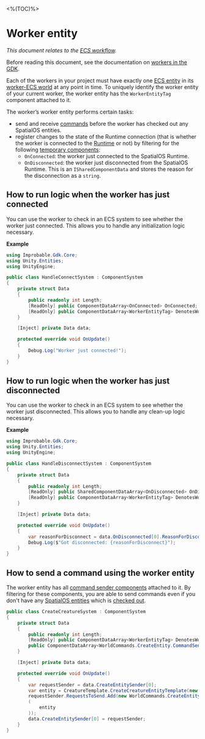 [//]: # (Doc of docs reference 15.2a)
[//]: # (TODO: Move to the ecs folder)

<%(TOC)%>
# Worker entity
_This document relates to the [ECS workflow]({{urlRoot}}/content/intro-workflows-spatialos-entities)._

Before reading this document, see the documentation on [workers in the GDK]({{urlRoot}}/content/workers/workers-in-the-gdk).

Each of the workers in your project must have exactly one [ECS entity]({{urlRoot}}/content/glossary#unity-ecs-entity) in its [worker-ECS world]({{urlRoot}}/content/workers/workers-in-the-gdk#workers-and-ecs-worlds) at any point in time. To uniquely identify the worker entity of your current worker, the worker entity has the `WorkerEntityTag` component attached to it.

The worker’s worker entity performs certain tasks:

  * send and receive [commands](https://docs.improbable.io/reference/latest/shared/glossary#command) before the worker has checked out any SpatialOS entities.
  * register changes to the state of the Runtime connection (that is whether the worker is connected to the [Runtime]({{urlRoot}}/content/glossary#spatialos-runtime) or not) by filtering for the following [temporary components]({{urlRoot}}/content/ecs/temporary-components):
     * `OnConnected`: the worker just connected to the SpatialOS Runtime.
     * `OnDisconnected`: the worker just disconnected from the SpatialOS Runtime. This is an `ISharedComponentData` and stores the reason for the disconnection as a `string`.

## How to run logic when the worker has just connected

You can use the worker to check in an ECS system to see whether the worker just
connected. This allows you to handle any initialization logic necessary.

**Example**

```csharp
using Improbable.Gdk.Core;
using Unity.Entities;
using UnityEngine;

public class HandleConnectSystem : ComponentSystem
{
    private struct Data
    {
        public readonly int Length;
        [ReadOnly] public ComponentDataArray<OnConnected> OnConnected;
        [ReadOnly] public ComponentDataArray<WorkerEntityTag> DenotesWorkerEntity;
    }

    [Inject] private Data data;

    protected override void OnUpdate()
    {
        Debug.Log("Worker just connected!");
    }
}
```

## How to run logic when the worker has just disconnected

You can use the worker to check in an ECS system to see whether the worker just disconnected. This allows you to handle any clean-up logic necessary.

**Example**

```csharp
using Improbable.Gdk.Core;
using Unity.Entities;
using UnityEngine;

public class HandleDisconnectSystem : ComponentSystem
{
    private struct Data
    {
        public readonly int Length;
        [ReadOnly] public SharedComponentDataArray<OnDisconnected> OnDisconnected;
        [ReadOnly] public ComponentDataArray<WorkerEntityTag> DenotesWorkerEntity;
    }

    [Inject] private Data data;

    protected override void OnUpdate()
    {
        var reasonForDisconnect = data.OnDisconnected[0].ReasonForDisconnect;
        Debug.Log($"Got disconnected: {reasonForDisconnect}");
    }
}
```

## How to send a command using the worker entity

The worker entity has all [command sender components]({{urlRoot}}/content/ecs/commands) attached to it.
By filtering for these components, you are able to send commands even if you don't have any [SpatialOS entities]({{urlRoot}}/content/glossary#spatialos-entity) which is [checked out]({{urlRoot}}/content/glossary#checking-out).

```csharp
public class CreateCreatureSystem : ComponentSystem
{
    private struct Data
    {
        public readonly int Length;
        [ReadOnly] public ComponentDataArray<WorkerEntityTag> DenotesWorkerEntity;
        public ComponentDataArray<WorldCommands.CreateEntity.CommandSender> CreateEntitySender;
    }

    [Inject] private Data data;

    protected override void OnUpdate()
    {
        var requestSender = data.CreateEntitySender[0];
        var entity = CreatureTemplate.CreateCreatureEntityTemplate(new Coordinates(0, 0, 0));
        requestSender.RequestsToSend.Add(new WorldCommands.CreateEntity.Request
        (
            entity
        ));
        data.CreateEntitySender[0] = requestSender;
    }
}
```
